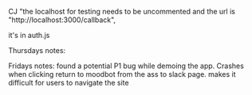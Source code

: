 CJ "the localhost for testing needs to be uncommented and the url is "http://localhost:3000/callback",

it's in auth.js

Thursdays notes:



Fridays notes: found a potential P1 bug while demoing the app. Crashes when clicking return to moodbot from the ass to slack page. makes it difficult for users to navigate the site
